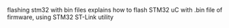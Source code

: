 flashing stm32 with bin files explains how to flash STM32 uC with .bin file of firmware, using STM32 ST-Link utility
